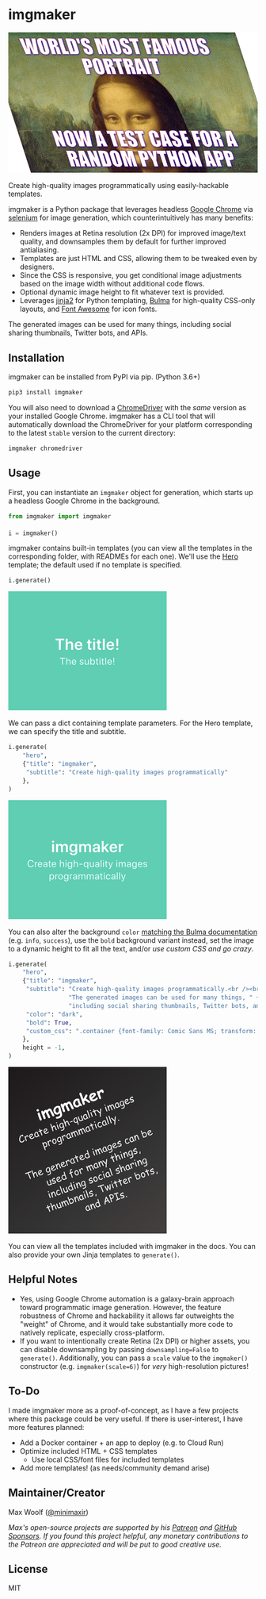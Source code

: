 # imgmaker

![](docs/img/meme3.png)

Create high-quality images programmatically using easily-hackable templates.

imgmaker is a Python package that leverages headless [Google Chrome](https://www.google.com/chrome/) via [selenium](https://selenium-python.readthedocs.io) for image generation, which counterintuitively has many benefits:

- Renders images at Retina resolution (2x DPI) for improved image/text quality, and downsamples them by default for further improved antialiasing.
- Templates are just HTML and CSS, allowing them to be tweaked even by designers.
- Since the CSS is responsive, you get conditional image adjustments based on the image width without additional code flows.
- Optional dynamic image height to fit whatever text is provided.
- Leverages [jinja2](https://palletsprojects.com/p/jinja/) for Python templating, [Bulma](https://bulma.io) for high-quality CSS-only layouts, and [Font Awesome](https://fontawesome.com) for icon fonts.

The generated images can be used for many things, including social sharing thumbnails, Twitter bots, and APIs.

## Installation

imgmaker can be installed from PyPI via pip. (Python 3.6+)

```sh
pip3 install imgmaker
```

You will also need to download a [ChromeDriver](https://chromedriver.chromium.org) with the _same_ version as your installed Google Chrome. imgmaker has a CLI tool that will automatically download the ChromeDriver for your platform corresponding to the latest `stable` version to the current directory:

```sh
imgmaker chromedriver
```

## Usage

First, you can instantiate an `imgmaker` object for generation, which starts up a headless Google Chrome in the background.

```python
from imgmaker import imgmaker

i = imgmaker()
```

imgmaker contains built-in templates (you can view all the templates in the corresponding folder, with READMEs for each one). We'll use the [Hero](imgmaker/templates/hero) template; the default used if no template is specified.

```python
i.generate()
```

![](docs/img/readme0.png)

We can pass a dict containing template parameters. For the Hero template, we can specify the title and subtitle.

```python
i.generate(
    "hero",
    {"title": "imgmaker",
     "subtitle": "Create high-quality images programmatically"
    },
)
```

![](docs/img/readme1.png)

You can also alter the background `color` [matching the Bulma documentation](https://bulma.io/documentation/layout/hero/) (e.g. `info`, `success`), use the `bold` background variant instead, set the image to a dynamic height to fit all the text, and/or _use custom CSS and go crazy_.

```python
i.generate(
    "hero",
    {"title": "imgmaker",
     "subtitle": "Create high-quality images programmatically.<br /><br />" +
                 "The generated images can be used for many things, " +
                 "including social sharing thumbnails, Twitter bots, and APIs.",
     "color": "dark",
     "bold": True,
     "custom_css": ".container {font-family: Comic Sans MS; transform: rotate(-20deg);}"
    },
    height = -1,
)
```

![](docs/img/readme2.png)

You can view all the templates included with imgmaker in the docs. You can also provide your own Jinja templates to `generate()`.

## Helpful Notes

- Yes, using Google Chrome automation is a galaxy-brain approach toward programmatic image generation. However, the feature robustness of Chrome and hackability it allows far outweights the "weight" of Chrome, and it would take substantially more code to natively replicate, especially cross-platform.
- If you want to intentionally create Retina (2x DPI) or higher assets, you can disable downsampling by passing `downsampling=False` to `generate()`. Additionally, you can pass a `scale` value to the `imgmaker()` constructor (e.g. `imgmaker(scale=6)`) for _very_ high-resolution pictures!

## To-Do

I made imgmaker more as a proof-of-concept, as I have a few projects where this package could be very useful. If there is user-interest, I have more features planned:

- Add a Docker container + an app to deploy (e.g. to Cloud Run)
- Optimize included HTML + CSS templates
  - Use local CSS/font files for included templates
- Add more templates! (as needs/community demand arise)

## Maintainer/Creator

Max Woolf ([@minimaxir](https://minimaxir.com))

_Max's open-source projects are supported by his [Patreon](https://www.patreon.com/minimaxir) and [GitHub Sponsors](https://github.com/sponsors/minimaxir). If you found this project helpful, any monetary contributions to the Patreon are appreciated and will be put to good creative use._

## License

MIT
